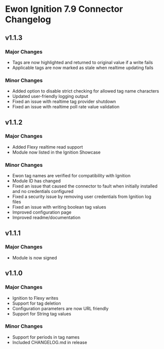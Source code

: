 # Ewon Ignition 7.9 Connector Changelog

## v1.1.3

### Major Changes

* Tags are now highlighted and returned to original value if a write fails
* Applicable tags are now marked as stale when realtime updating fails

### Minor Changes

* Added option to disable strict checking for allowed tag name characters
* Updated user-friendly logging output
* Fixed an issue with realtime tag provider shutdown
* Fixed an issue with realtime poll rate value validation

## v1.1.2

### Major Changes

* Added Flexy realtime read support
* Module now listed in the Ignition Showcase

### Minor Changes

* Ewon tag names are verified for compatibility with Ignition
* Module ID has changed
* Fixed an issue that caused the connector to fault when initially installed and no credentials configured
* Fixed a security issue by removing user credentials from Ignition log files
* Fixed an issue with writing boolean tag values
* Improved configuration page
* Improved readme/documentation

## v1.1.1

### Major Changes

* Module is now signed

## v1.1.0

### Major Changes

* Ignition to Flexy writes
* Support for tag deletion
* Configuration parameters are now URL friendly
* Support for String tag values

### Minor Changes

* Support for periods in tag names
* Included CHANGELOG.md in release
